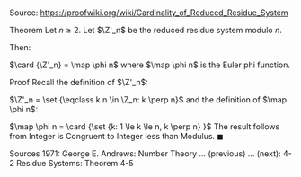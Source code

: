 # 

Source: https://proofwiki.org/wiki/Cardinality_of_Reduced_Residue_System

Theorem
Let $n \ge 2$.
Let $\Z'_n$ be the reduced residue system modulo $n$.

Then:

$\card {\Z'_n} = \map \phi n$
where $\map \phi n$ is the Euler phi function.


Proof
Recall the definition of $\Z'_n$:

$\Z'_n = \set {\eqclass k n \in \Z_n: k \perp n}$
and the definition of $\map \phi n$:

$\map \phi n = \card {\set {k: 1 \le k \le n, k \perp n} }$
The result follows from Integer is Congruent to Integer less than Modulus.
$\blacksquare$


Sources
1971: George E. Andrews: Number Theory ... (previous) ... (next): $\text {4-2}$ Residue Systems: Theorem $\text {4-5}$




